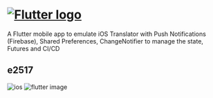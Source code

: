 # [![Flutter logo][]][flutter.dev]

A Flutter mobile app to emulate iOS Translator with Push Notifications (Firebase), Shared Preferences, ChangeNotifier to manage the state, Futures and CI/CD

## e2517

![ios][]
![flutter image][]

[flutter logo]: https://raw.githubusercontent.com/flutter/website/master/src/_assets/image/flutter-lockup.png
[flutter.dev]: https://flutter.dev
[dart platform diagram]: https://github.com/flutter/website/blob/master/src/images/homepage/dart-diagram-small.png
[ios]: http://achoweb.es/wp-content/uploads/2020/10/FlutterTrainning.png
[flutter image]: http://achoweb.es/wp-content/uploads/2020/10/Translator.png

